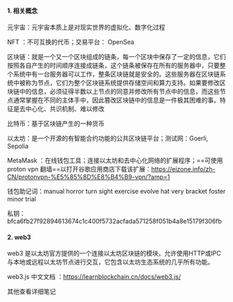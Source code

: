 #### 1. 相关概念

元宇宙：元宇宙本质上是对现实世界的虚拟化、数字化过程

NFT ：不可互换的代币；交易平台： OpenSea

区块链：就是一个又一个区块组成的链条，每一个区块中保存了一定的信息，它们按照各自产生的时间顺序连接成链条，这个链条被保存在所有的服务器中，只要整个系统中有一台服务器可以工作，整条区块链就是安全的。这些服务器在区块链系统中被称为节点，它们为整个区块链系统提供存储空间和算力支持。如果要修改区块链中的信息，必须征得半数以上节点的同意并修改所有节点中的信息，而这些节点通常掌握在不同的主体手中，因此篡改区块链中的信息是一件极其困难的事。特征是去中心化、共识机制、难以修改

比特币：基于区块链产生的一种货币

以太坊：是一个开源的有智能合约功能的公共区块链平台；测试网：Goerli, Sepolia

MetaMask ：在线钱包工具；连接以太坊和去中心化网络的扩展程序；==可使用 proton vpn 翻墙==以打开谷歌应用商店下载该扩展：https://eizone.info/zh-CN/protonvpn-%E5%85%8D%E8%B4%B9-vpn/?amp=1

钱包助记词：manual horror turn sight exercise evolve hat very bracket foster minor trial

私钥：bfca6fb27f92894613674c1c400f5732acfada571258f051b4a8e15179f306fb



#### 2. web3

web3 是以太坊官方提供的一个连接以太坊区块链的模块，允许使用HTTP或IPC与本地或远程以太坊节点进行交互，它包含以太坊生态系统的几乎所有功能。

web3.js 中文文档 ：https://learnblockchain.cn/docs/web3.js/



其他查看详细笔记























